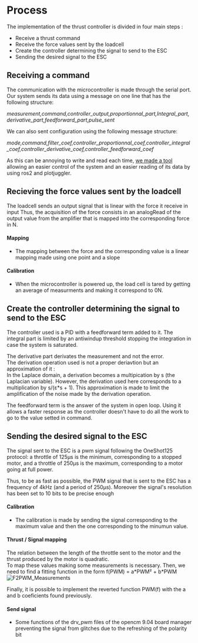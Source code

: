 # Process

The implementation of the thrust controller is divided in four main steps :  
* Receive a thrust command 
* Receive the force values sent by the loadcell
* Create the controller determining the signal to send to the ESC
* Sending the desired signal to the ESC


## Receiving a command
The communication with the microcontroller is made through the serial port. Our system sends its data using a message on one line that has the following structure:  

*measurement,command,controller_output,proportionnal_part,Integral_part,derivative_part,feedforward_part,pulse_sent*  

We can also sent configuration using the following message structure: 

*mode,command,filter_coef,controller_proportionnal_coef,controller_integral_coef,controller_derivative_coef,controller_feedforward_coef*

As this can be annoying to write and read each time, [we made a tool](../plot_ws/) allowing an easier control of the system and an easier reading of its data by using ros2 and plotjuggler.


## Recieving the force values sent by the loadcell

The loadcell sends an output signal that is linear with the force it receive in input
Thus, the acquisition of the force consists in an analogRead of the output value from the amplifier that is mapped into the corresponding force in N.

#### Mapping 

* The mapping between the force and the corresponding value is a linear mapping made using one point and a slope

#### Calibration  

* When the microcontroller is powered up, the load cell is tared by getting an average of measurments and making it correspond to 0N.



## Create the controller determining the signal to send to the ESC

The controller used is a PID with a feedforward term added to it.
The integral part is limited by an antiwindup threshold stopping the integration in case the system is saturated.
 
The derivative part derivates the measurement and not the error.  
The derivation operation used is not a proper deriavtion but an approximation of it :  
In the Laplace domain, a derivation becomes a multipication by s (the Laplacian variable). However, the derivation used here corresponds to a multiplication by s/(ε*s + 1). This approximation is made to limit the amplification of the noise made by the derivation operation.

The feedforward term is the answer of the system in open loop. Using it allows a faster response as the controller doesn't have to do all the work to go to the value setted in command. 




## Sending the desired signal to the ESC 

The signal sent to the ESC is a pwm signal following the OneShot125 protocol: a throttle of 125μs is the minimum, corresponding to a stopped motor, and a throttle of 250μs is the maximum, corresponding to a motor going at full power.

Thus, to be as fast as possible, the PWM signal that is sent to the ESC has a frequency of 4kHz (and a period of 250μs). Moreover the signal's resolution has been set to 10 bits to be precise enough


#### Calibration  

* The calibration is made by sending the signal corresponding to the maximum value and then the one corresponding to the minumun value. 

#### Thrust / Signal mapping

The relation between the length of the throttle sent to the motor and the thrust produced by the motor is quadratic.  
To map these values making some measurements is necessary. 
Then, we need to find a fitting function in the form  f(PWM) = a\*PWM² + b\*PWM  
![F2PWM_Measurements]()

Finally, it is possible to implement the reverted function PWM(f) with the a and b coeficients found previously.


#### Send signal

* Some functions of the drv_pwm files of the opencm 9.04 board manager preventing the signal from glitches due to the refreshing of the polarity bit

